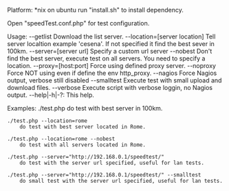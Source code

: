 Platform: *nix 
    on ubuntu run "install.sh" to install dependency.

Open "speedTest.conf.php" for test configuration.


Usage:
	--getlist			Download the list server.
	--location=[server location]	Tell server localtion example 'cesena'.
					If not specified it find the best sever in 100km.
	--server=[server url]		Specify a custom url server
	--nobest			Don't find the best server, execute test on all servers.
					You need to specify a location.
	--proxy=[host:port]		Force using defined proxy server.
	--noproxy			Force NOT using even if define the env http_proxy.
	--nagios			Force Nagios output, verbose still disabled
	--smalltest			Execute test with small upload and download files.
	--verbose			Execute script with verbose loggin, no Nagios output.
	--help|-h|-?:			This help.

Examples:
	./test.php
		do test with best server in 100km.

	./test.php --location=rome
		do test with best server located in Rome.

	./test.php --location=rome --nobest
		do test with all servers located in Rome.

	./test.php --server="http://192.168.0.1/speedtest/"
		do test with the server url specified, useful for lan tests.

	./test.php --server="http://192.168.0.1/speedtest/" --smalltest
		do small test with the server url specified, useful for lan tests.